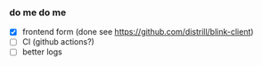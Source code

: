 ### do me do me
- [x] frontend form (done see https://github.com/distrill/blink-client)
- [ ] CI (github actions?)
- [ ] better logs
